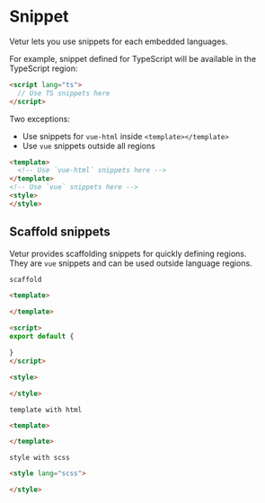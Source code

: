 # Snippet

Vetur lets you use snippets for each embedded languages.

For example, snippet defined for TypeScript will be available in the TypeScript region:
```html
<script lang="ts">
  // Use TS snippets here
</script>
```

Two exceptions:
- Use snippets for `vue-html` inside `<template></template>`
- Use `vue` snippets outside all regions

```html
<template>
  <!-- Use `vue-html` snippets here -->
</template>
<!-- Use `vue` snippets here -->
<style>
</style>
```

## Scaffold snippets

Vetur provides scaffolding snippets for quickly defining regions.  
They are `vue` snippets and can be used outside language regions.

`scaffold`
```html
<template>
  
</template>

<script>
export default {

}
</script>

<style>

</style>
```

`template with html`
```html
<template>

</template>
```

`style with scss`
```html
<style lang="scss">

</style>
```